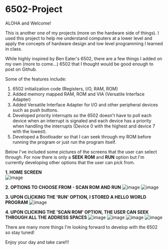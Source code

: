 # 6502-Project

ALOHA and Welcome!

This is another one of my projects (more on the hardware side of things). I used this project to help me understand computers at a lower level and apply the concepts of hardware design and low level programming I learned in class.

While highly inspired by Ben Eater's 6502, there are a few things I added on my own (more to come...) 6502 that I thought would be good enough to post on Github.

Some of the features include:  
  1. 6502 initialization code (Registers, I/O, RAM, ROM)
  2. Added memory mapped RAM, ROM and VIA (Versatile Interface Adapter)
  3. Added Versatile Interface Adapter for I/O and other peripheral devices such as push buttons. 
  4. Developed priority interrupts so the 6502 doesn't have to poll each device when an interrupt is signaled and each device has a priority when handling the interrupts (Device 0 with the highest and device 7 with the lowest).
  5. Developed a Bootloader so that I can seek through my ROM before running the program or just run the program itself.


Below I've included some pictures of the screens that the user can select through. For now there is only a **SEEK ROM** and **RUN** option but I'm currently developing other options that the user can pick from.

**1. HOME SCREEN**  
![image](https://github.com/Adromidous/6502-tinker/assets/110305385/7fd317b9-172a-4dd0-984f-db994eb34b7b)

**2. OPTIONS TO CHOOSE FROM - SCAN ROM AND RUN**
![image](https://github.com/Adromidous/6502-tinker/assets/110305385/29656aa7-e5cb-4a94-8c76-8a2cc71ac621)
![image](https://github.com/Adromidous/6502-tinker/assets/110305385/cd998d17-df46-4795-b426-a8c3a71f7dd6)

**3. UPON CLICKING THE 'RUN' OPTION, I STORED A HELLO WORLD PROGRAM**
![image](https://github.com/Adromidous/6502-tinker/assets/110305385/ce32e361-ecb2-491d-8a53-b462fbcc8e23)

**4. UPON CLICKING THE 'SCAN ROM' OPTION, THE USER CAN SEEK THROUGH ALL THE ADDRESS SPACES**
![image](https://github.com/Adromidous/6502-tinker/assets/110305385/e578a39e-9c0c-46d4-8ee3-88ae0a7be452)
![image](https://github.com/Adromidous/6502-tinker/assets/110305385/49392b88-786d-4a21-b9b3-848c66361f56)
![image](https://github.com/Adromidous/6502-tinker/assets/110305385/146d8837-1be6-475d-ba26-0a707dfac0cc)
![image](https://github.com/Adromidous/6502-tinker/assets/110305385/2e55052a-b383-462d-b46f-58f69164afc6)


There are many more things I'm looking forward to develop with the 6502 so stay tuned!

Enjoy your day and take care!!!
